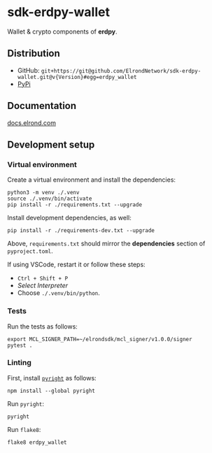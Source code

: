 # sdk-erdpy-wallet

Wallet & crypto components of **erdpy**.

## Distribution
 
 - GitHub: `git+https://git@github.com/ElrondNetwork/sdk-erdpy-wallet.git@v{Version}#egg=erdpy_wallet`
 - [PyPi](https://pypi.org/user/elrond/)

## Documentation

[docs.elrond.com](https://docs.elrond.com/sdk-and-tools/erdpy/erdpy/)

## Development setup

### Virtual environment

Create a virtual environment and install the dependencies:

```
python3 -m venv ./.venv
source ./.venv/bin/activate
pip install -r ./requirements.txt --upgrade
```

Install development dependencies, as well:

```
pip install -r ./requirements-dev.txt --upgrade
```

Above, `requirements.txt` should mirror the **dependencies** section of `pyproject.toml`.

If using VSCode, restart it or follow these steps:
 - `Ctrl + Shift + P`
 - _Select Interpreter_
 - Choose `./.venv/bin/python`.

### Tests

Run the tests as follows:

```
export MCL_SIGNER_PATH=~/elrondsdk/mcl_signer/v1.0.0/signer
pytest .
```

### Linting

First, install [`pyright`](https://github.com/microsoft/pyright) as follows:

```
npm install --global pyright
```

Run `pyright`:

```
pyright
```

Run `flake8`:

```
flake8 erdpy_wallet
```
